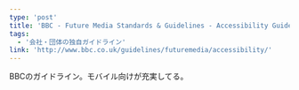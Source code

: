 ```yaml
---
type: 'post'
title: 'BBC - Future Media Standards & Guidelines - Accessibility Guidelines v2.0'
tags:
  - '会社・団体の独自ガイドライン'
link: 'http://www.bbc.co.uk/guidelines/futuremedia/accessibility/'
---
```

BBCのガイドライン。モバイル向けが充実してる。
